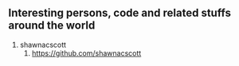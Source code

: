 ## Interesting persons, code and related stuffs around the world

1. shawnacscott
   1. https://github.com/shawnacscott
